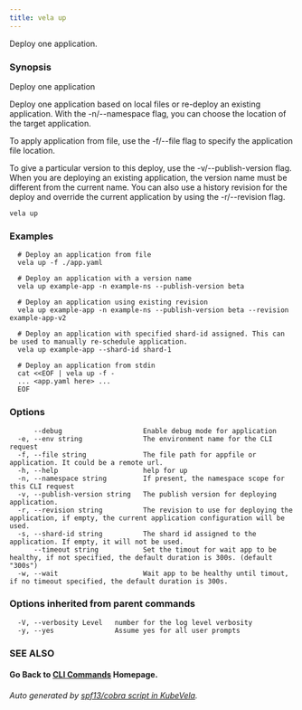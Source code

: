 ```yaml
---
title: vela up
---
```


Deploy one application.

### Synopsis

Deploy one application

 Deploy one application based on local files or re-deploy an existing application. With the -n/--namespace flag, you can choose the location of the target application.

 To apply application from file, use the -f/--file flag to specify the application file location.

 To give a particular version to this deploy, use the -v/--publish-version flag. When you are deploying an existing application, the version name must be different from the current name. You can also use a history revision for the deploy and override the current application by using the -r/--revision flag.

```
vela up
```

### Examples

```
  # Deploy an application from file
  vela up -f ./app.yaml
  
  # Deploy an application with a version name
  vela up example-app -n example-ns --publish-version beta
  
  # Deploy an application using existing revision
  vela up example-app -n example-ns --publish-version beta --revision example-app-v2
  
  # Deploy an application with specified shard-id assigned. This can be used to manually re-schedule application.
  vela up example-app --shard-id shard-1
  
  # Deploy an application from stdin
  cat <<EOF | vela up -f -
  ... <app.yaml here> ...
  EOF
```

### Options

```
      --debug                    Enable debug mode for application
  -e, --env string               The environment name for the CLI request
  -f, --file string              The file path for appfile or application. It could be a remote url.
  -h, --help                     help for up
  -n, --namespace string         If present, the namespace scope for this CLI request
  -v, --publish-version string   The publish version for deploying application.
  -r, --revision string          The revision to use for deploying the application, if empty, the current application configuration will be used.
  -s, --shard-id string          The shard id assigned to the application. If empty, it will not be used.
      --timeout string           Set the timout for wait app to be healthy, if not specified, the default duration is 300s. (default "300s")
  -w, --wait                     Wait app to be healthy until timout, if no timeout specified, the default duration is 300s.
```

### Options inherited from parent commands

```
  -V, --verbosity Level   number for the log level verbosity
  -y, --yes               Assume yes for all user prompts
```

### SEE ALSO



#### Go Back to [CLI Commands](vela) Homepage.


###### Auto generated by [spf13/cobra script in KubeVela](https://github.com/kubevela/kubevela/tree/master/hack/docgen).
